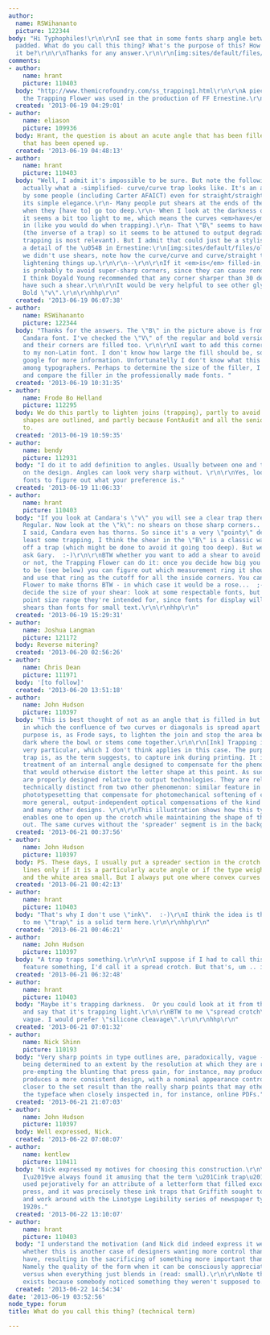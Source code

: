 ```yaml
---
author:
  name: RSWihananto
  picture: 122344
body: "Hi Typhophiles!\r\n\r\nI see that in some fonts sharp angle between paths is
  padded. What do you call this thing? What's the purpose of this? How large should
  it be?\r\n\r\nThanks for any answer.\r\n\r\n[img:sites/default/files/old-images/Whatsthis_5473.png]"
comments:
- author:
    name: hrant
    picture: 110403
  body: "http://www.themicrofoundry.com/ss_trapping1.html\r\n\r\nA piece of trivia:
    the Trapping Flower was used in the production of FF Ernestine.\r\nhttp://ernestinefont.com/\r\n\r\nhhp\r\n"
  created: '2013-06-19 04:29:01'
- author:
    name: eliason
    picture: 109936
  body: Hrant, the question is about an acute angle that has been filled in, not one
    that has been opened up.
  created: '2013-06-19 04:48:13'
- author:
    name: hrant
    picture: 110403
  body: "Well, I admit it's impossible to be sure. But note the following:\r\n- That's
    actually what a -simplified- curve/curve trap looks like. It's an approach favored
    by some people (including Carter AFAICT) even for straight/straight traps, for
    its simple elegance.\r\n- Many people put shears at the ends of their traps, especially
    when they [have to] go too deep.\r\n- When I look at the darkness of that area,
    it seems a bit too light to me, which means the curves <em>have</em> been pulled
    in (like you would do when trapping).\r\n- That \"B\" seems to have gentle thorns
    (the inverse of a trap) so it seems to be attuned to output degradation (where
    trapping is most relevant). But I admit that could just be a stylistic thing.\r\n\r\nHere's
    a detail of the \u054B in Ernestine:\r\n[img:sites/default/files/old-images/twotraps_4091.gif]\r\nAlthough
    we didn't use shears, note how the curve/curve and curve/straight traps are visibly
    lightening things up.\r\n\r\n--\r\n\r\nIf it <em>is</em> filled-in, the reason
    is probably to avoid super-sharp corners, since they can cause rendering problems.
    I think Doyald Young recommended that any corner sharper than 30 degrees should
    have such a shear.\r\n\r\nIt would be very helpful to see other glyphs, like the
    Bold \"v\".\r\n\r\nhhp\r\n"
  created: '2013-06-19 06:07:38'
- author:
    name: RSWihananto
    picture: 122344
  body: "Thanks for the answers. The \"B\" in the picture above is from Microsoft's
    Candara font. I've checked the \"V\" of the regular and bold version of Candara,
    and their corners are filled too. \r\n\r\nI want to add this corner filler thing
    to my non-Latin font. I don't know how large the fill should be, so i tried to
    google for more information. Unfortunatelly I don't know what this thing is called
    among typographers. Perhaps to determine the size of the filler, I'll just look
    and compare the filler in the professionally made fonts. "
  created: '2013-06-19 10:31:35'
- author:
    name: Frode Bo Helland
    picture: 112295
  body: We do this partly to lighten joins (trapping), partly to avoid problems when
    shapes are outlined, and partly because FontAudit and all the seniors tells us
    to.
  created: '2013-06-19 10:59:35'
- author:
    name: bendy
    picture: 112931
  body: "I do it to add definition to angles. Usually between one and ten units, depending
    on the design. Angles can look very sharp without. \r\n\r\nYes, look at other
    fonts to figure out what your preference is."
  created: '2013-06-19 11:06:33'
- author:
    name: hrant
    picture: 110403
  body: "If you look at Candara's \"v\" you will see a clear trap there, even in the
    Regular. Now look at the \"k\": no shears on those sharp corners... Plus, like
    I said, Candara even has thorns. So since it's a very \"pointy\" design with at
    least some trapping, I think the shear in the \"B\" is a classic way to finish
    off a trap (which might be done to avoid it going too deep). But we can always
    ask Gary.  :-)\r\n\r\nBTW whether you want to add a shear to avoid pointiness
    or not, the Trapping Flower can do it: once you decide how big you want the shear
    to be (see below) you can figure out which measurement ring it should fall on,
    and use that ring as the cutoff for all the inside corners. You can even use the
    Flower to make thorns BTW - in which case it would be a rose...  ;-)\r\n\r\nTo
    decide the size of your shear: look at some respectable fonts, but do mind the
    point size range they're intended for, since fonts for display will have smaller
    shears than fonts for small text.\r\n\r\nhhp\r\n"
  created: '2013-06-19 15:29:31'
- author:
    name: Joshua Langman
    picture: 121172
  body: Reverse mitering?
  created: '2013-06-20 02:56:26'
- author:
    name: Chris Dean
    picture: 111971
  body: '[to follow]'
  created: '2013-06-20 13:51:18'
- author:
    name: John Hudson
    picture: 110397
  body: "This is best thought of not as an angle that is filled in but as a crotch
    in which the confluence of two curves or diagonals is spread apart a little. The
    purpose is, as Frode says, to lighten the join and stop the area becoming too
    dark where the bowl or stems come together.\r\n\r\n[Ink] Trapping is something
    very particular, which I don't think applies in this case. The purpose of an ink
    trap is, as the term suggests, to capture ink during printing. It is a special
    treatment of an internal angle designed to compensate for the phenomenon of inkspread
    that would otherwise distort the letter shape at this point. As such, ink traps
    are properly designed relative to output technologies. They are related to but
    technically distinct from two other phenomenon: similar feature in designs for
    phototypesetting that compensate for photomechanical softening of corners, and
    more general, output-independent optical compensations of the kind used in Candara
    and many other designs. \r\n\r\nThis illustration shows how this type of  construction
    enables one to open up the crotch while maintaining the shape of the curves further
    out. The same curves without the 'spreader' segment is in the background layer.\r\n[img:sites/default/files/old-images/crotch_5458.png]"
  created: '2013-06-21 00:37:56'
- author:
    name: John Hudson
    picture: 110397
  body: PS. These days, I usually put a spreader section in the crotch of two straight
    lines only if it is a particularly acute angle or if the type weight is heavy
    and the white area small. But I always put one where convex curves come together.
  created: '2013-06-21 00:42:13'
- author:
    name: hrant
    picture: 110403
  body: "That's why I don't use \"ink\".  :-)\r\nI think the idea is the same, so
    to me \"trap\" is a solid term here.\r\n\r\nhhp\r\n"
  created: '2013-06-21 00:46:21'
- author:
    name: John Hudson
    picture: 110397
  body: "A trap traps something.\r\n\r\nI suppose if I had to call this kind of design
    feature something, I'd call it a spread crotch. But that's, um .. indelicate."
  created: '2013-06-21 06:32:48'
- author:
    name: hrant
    picture: 110403
  body: "Maybe it's trapping darkness.  Or you could look at it from the white's perspective,
    and say that it's trapping light.\r\n\r\nBTW to me \"spread crotch\" is a bit
    vague. I would prefer \"silicone cleavage\".\r\n\r\nhhp\r\n"
  created: '2013-06-21 07:01:32'
- author:
    name: Nick Shinn
    picture: 110193
  body: "Very sharp points in type outlines are, paradoxically, vague -- their appearance
    being determined to an extent by the resolution at which they are rendered. \r\n\r\nBy
    pre-empting the blunting that press gain, for instance, may produce, the designer
    produces a more consistent design, with a nominal appearance controlled to be
    closer to the set result than the really sharp points that may otherwise characterize
    the typeface when closely inspected in, for instance, online PDFs."
  created: '2013-06-21 21:07:03'
- author:
    name: John Hudson
    picture: 110397
  body: Well expressed, Nick.
  created: '2013-06-22 07:08:07'
- author:
    name: kentlew
    picture: 110411
  body: "Nick expressed my motives for choosing this construction.\r\n\r\nIncidentally,
    I\u2019ve always found it amusing that the term \u201Cink trap\u201D was originally
    used pejoratively for an attribute of a letterform that filled excessively on
    press, and it was precisely these ink traps that Griffith sought to *eliminate*
    and work around with the Linotype Legibility series of newspaper typefaces, ca.
    1920s."
  created: '2013-06-22 13:10:07'
- author:
    name: hrant
    picture: 110403
  body: "I understand the motivation (and Nick did indeed express it well) but I wonder
    whether this is another case of designers wanting more control than they can really
    have, resulting in the sacrificing of something more important than \"consistency\".
    Namely the quality of the form when it can be consciously appreciated (read: large)
    versus when everything just blends in (read: small).\r\n\r\nNote that this thread
    exists because somebody noticed something they weren't supposed to.\r\n\r\nhhp\r\n"
  created: '2013-06-22 14:54:34'
date: '2013-06-19 03:52:56'
node_type: forum
title: What do you call this thing? (technical term)

---
```

